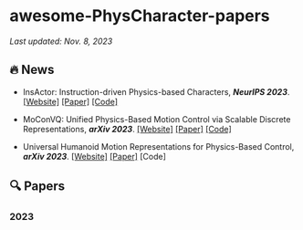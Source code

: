 # awesome-PhysCharacter-papers

*Last updated: Nov. 8, 2023*

<!-- - 

- MoConVQ: Unified Physics-Based Motion Control via Scalable Discrete Representations, ***arXiv 2023***. [[Website]](https://pku-mocca.github.io/MoConVQ-page/) [[Paper]](https://arxiv.org/abs/2310.10198) [[Code]](https://github.com/PKU-MoCCA/MoConVQ)

-->

## 🔥 News

- InsActor: Instruction-driven Physics-based Characters, ***NeurIPS 2023***. [[Website]](https://jiawei-ren.github.io/projects/insactor/index.html) [[Paper]](https://openreview.net/pdf?id=hXevuspQnX) [[Code]](https://github.com/jiawei-ren/insactor)

- MoConVQ: Unified Physics-Based Motion Control via Scalable Discrete Representations, ***arXiv 2023***. [[Website]](https://pku-mocca.github.io/MoConVQ-page/) [[Paper]](https://arxiv.org/abs/2310.10198) [[Code]](https://github.com/PKU-MoCCA/MoConVQ)

- Universal Humanoid Motion Representations for Physics-Based Control, ***arXiv 2023***. [[Website]](https://zhengyiluo.github.io/PULSE/) [[Paper]](https://arxiv.org/abs/2310.04582v1) [Code]


## 🔍 Papers

### 2023











